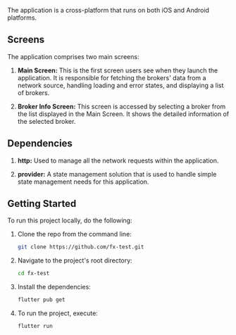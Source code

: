 The application is a cross-platform that runs on both iOS and Android platforms. 

## Screens
The application comprises two main screens:

1. **Main Screen:** This is the first screen users see when they launch the application. It is responsible for fetching the brokers' data from a network source, handling loading and error states, and displaying a list of brokers. 

2. **Broker Info Screen:** This screen is accessed by selecting a broker from the list displayed in the Main Screen. It shows the detailed information of the selected broker.

## Dependencies

1. **http:** Used to manage all the network requests within the application.

2. **provider:** A state management solution that is used to handle simple state management needs for this application.

## Getting Started

To run this project locally, do the following:

1. Clone the repo from the command line:
    ```sh
    git clone https://github.com/fx-test.git
    ```
    
2. Navigate to the project's root directory:
    ```sh
    cd fx-test
    ```

3. Install the dependencies:
    ```sh
    flutter pub get
    ```
    
4. To run the project, execute:
    ```sh
    flutter run
    ```

